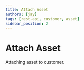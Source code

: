 ```yaml
---
title: Attach Asset
authors: [jay]
tags: [rest-api, customer, asset]
sidebar_position: 2
---
```


# Attach Asset

Attaching asset to customer.
